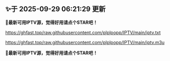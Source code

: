 ## ✨于 2025-09-29 06:21:29 更新
**🎉最新可用IPTV源，觉得好用请点个STAR吧！**

https://ghfast.top/raw.githubusercontent.com/plplpopp/IPTV/main/iptv.txt

https://ghfast.top/raw.githubusercontent.com/plplpopp/IPTV/main/iptv.m3u

**🎉最新可用IPTV源，觉得好用请点个STAR吧！**
